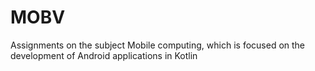 # MOBV
Assignments on the subject Mobile computing, which is focused on the development of Android applications in Kotlin
